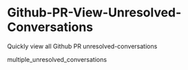 # Github-PR-View-Unresolved-Conversations

Quickly view all Github PR unresolved-conversations

multiple_unresolved_conversations
